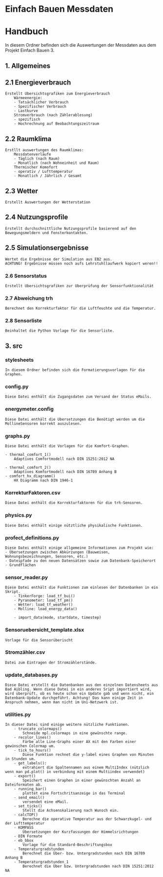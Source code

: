 # **Einfach Bauen Messdaten**
# **Handbuch**

In diesem Ordner befinden sich die Auswertungen der Messdaten aus dem Projekt Einfach Bauen 3.
## 1. Allgemeines




## 2.1 Energieverbrauch
    Erstellt Übersichtsgrafiken zum Energieverbrauch
        Wärmeenergie:
        - Tatsächlicher Verbrauch
        - Spezifischer Verbrauch
        - Lastkurve
        Stromverbrauch (nach Zählerablesung)
        - spezifisch
        - Hochrechnung auf Beobachtungszeitraum
## 2.2 Raumklima
    Erstllt auswertungen des Raumklimas:
        Messdatenverläufe
        - Täglich (nach Raum)
        - Monatlich (nach Wohneinheit und Raum)
        Thermischer Komofort
        - operativ / Lufttemperatur
        - Monatlich / Jährlich / Gesamt
## 2.3 Wetter
    Erstellt Auswertungen der Wetterstation
## 2.4 Nutzungsprofile
    Erstellt durchschnittliche Nutzungsprofile basierend auf den Bewegungsmeldern und Fensterkontakten.
## 2.5 Simulationsergebnisse
    Wertet die Ergebnisse der Simulation aus EB2 aus. 
    ACHTUNG! Ergebnisse müssen noch aufs Lehrstuhllaufwerk kopiert weren!!
### 2.6 Sensorstatus
    Erstellt Übersichtsgrafiken zur Überprüfung der Sensorfunktionalität
### 2.7 Abweichung trh
    Berechnet den Korrekturfaktor für die Luftfeuchte und die Temperatur.
### 2.8 Sensorliste
    Beinhaltet die Python Vorlage für die Sensorliste. 

## 3. src
### stylesheets
    In diesem Ordner befinden sich die Formatierungsvorlagen für die Graphen.
### config.py
    Diese Datei enthält die Zugangsdaten zum Versand der Status eMails.
### energymeter.config
    Diese Datei enthält die Übersetzungen die Benötigt werden um die MollineSensoren korrekt auszulesen.
### graphs.py
    Diese Datei enthält die Vorlagen für die Komfort-Graphen.

    - thermal_comfort_1()
        Adaptives Comfortmodell nach DIN 15251:2012 NA

    - thermal_comfort_2()
        Adaptives Komfortmodell nach DIN 16789 Anhang B
    - comfort_hx_diagramm()
        HX Diagramm nach DIN 1946-1
### KorrekturFaktoren.csv
    Diese Datei enthält die Korrekturfaktoren für die trh-Sensoren.
### physics.py
    Diese Datei enthält einige nütztliche physikalische Funktionen.
### profect_definitions.py
    Diese Datei enthält einige allgemeine Informationen zum Projekt wie:
    - Übersetzungen zwischen Abkürzungen (Bauweisen, Wohnungsbezeichnungen, Sensoren, etc.)
    - Dateipfade zu den neuen Datensätzen sowie zum Datenbank-Speicherort
    - Grundflächen
### sensor_reader.py
    Diese Datei enthält die Funktionen zum einlesen der Datenbanken in ein Skript.
        - TinkerForge: load_tf_bui()
        - Pyranometer: load_tf_pm()
        - Wetter: load_tf_weather()
        - Molline: load_energy_data()
        
        - import_data(mode, startdate, timestep)
### Sensoruebersicht_template.xlsx
    Vorlage für die Sensorüberischt
### Stromzähler.csv
    Datei zum Eintragen der Stromzählerstände.
### update_databases.py
    Diese Datei erstellt die Datenbanken aus den einzelnen Datensheets aus Bad Aibling. Wenn diese Datei in ein anderes Sript importiert wird, wird überprüft, ob es heute schon ein Update gab und wenn nicht, ein Datenbank-Update durchgeführt. Achtung! Das kann einige Zeit in Anspruch nehmen, wenn man nicht im Uni-Netzwerk ist.
### utilities.py
    In dieser Datei sind einige weitere nützliche Funktionen.
        - truncate_colormaps()
            Schneide mpl.colormaps in eine gewünschte range.
        - recolor_lines()
            Färbe alle Line-Graphs einer AX mit den Farben einer gewünschen Colormap um.
        - tick_to_hours()
            Diese Funktion rechnet die y-label eines Graphen von Minuten in Stunden um.
        - get_labels():
            extrahiert die Spaltennamen aus einem MultiIndex (nützlich wenn man pd.plot() in verbindung mit einem Multiindex verwendet)
        - export()
            Speichert einen Graphen in einer gewünschten Anzahl an Dateiformaten ab.
        - running_bar()
            plottet eine Fortschritsanzeige in das Terminal
        - send_email()
            versendet eine eMail. 
        - set_ticks()
            Stellt die Achsenskalierung nach Wunsch ein.
        - calcTOP()
            Berechne die operative Temperatur aus der Schwarzkugel- und der Lufttemperatur
        - KOMPASS
            Übersetzungen der Kurzfassungen der Himmelsrichtungen
        - DIN Formate
        - eb_bbox
            Vorlage für die Standard-Beschriftungsbox
        - Temperaturgradstunden
            Berechnet die Über- bzw. Untergradstunden nach DIN 16789 Anhang B
        - Temperaturgradstunden_1
            Berechnet die Über bzw. Untergradstunden nach DIN 15251:2012 NA
            